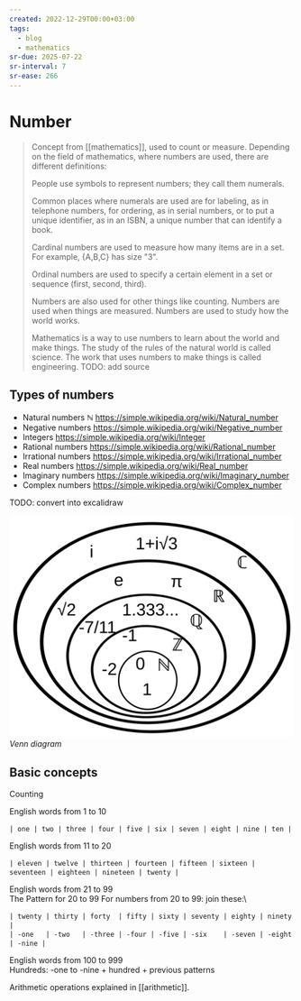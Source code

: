 ```yaml
---
created: 2022-12-29T00:00+03:00
tags:
  - blog
  - mathematics
sr-due: 2025-07-22
sr-interval: 7
sr-ease: 266
---
```


# Number

> Concept from [[mathematics]], used to count or measure. Depending on the field of mathematics, where numbers are used, there are different definitions:
>
> People use symbols to represent numbers; they call them numerals.
>
> Common places where numerals are used are for labeling, as in telephone numbers, for ordering, as in serial numbers, or to put a unique identifier, as in an ISBN, a unique number that can identify a book.
>
> Cardinal numbers are used to measure how many items are in a set. For example, {A,B,C} has size "3".
>
> Ordinal numbers are used to specify a certain element in a set or sequence (first, second, third).
>
> Numbers are also used for other things like counting. Numbers are used when things are measured. Numbers are used to study how the world works.
>
> Mathematics is a way to use numbers to learn about the world and make things. The study of the rules of the natural world is called science. The work that uses numbers to make things is called engineering. TODO: add source

## Types of numbers

- Natural numbers $\mathbb{N}$ https://simple.wikipedia.org/wiki/Natural_number
- Negative numbers https://simple.wikipedia.org/wiki/Negative_number
- Integers https://simple.wikipedia.org/wiki/Integer
- Rational numbers https://simple.wikipedia.org/wiki/Rational_number
- Irrational numbers https://simple.wikipedia.org/wiki/Irrational_number
- Real numbers https://simple.wikipedia.org/wiki/Real_number
- Imaginary numbers https://simple.wikipedia.org/wiki/Imaginary_number
- Complex numbers https://simple.wikipedia.org/wiki/Complex_number

TODO: convert into excalidraw

![Number](img/NumberSetinC.svg)\
_Venn diagram_

## Basic concepts

Counting

English words from 1 to 10
<br class="f">
```
| one | two | three | four | five | six | seven | eight | nine | ten |
```

English words from 11 to 20
<br class="f">
```
| eleven | twelve | thirteen | fourteen | fifteen | sixteen | seventeen | eighteen | nineteen | twenty |
```

English words from 21 to 99
<br class="f">
The Pattern for 20 to 99 For numbers from 20 to 99: join these:\

```
| twenty | thirty | forty  | fifty | sixty | seventy | eighty | ninety |
| -one   | -two   | -three | -four | -five | -six    | -seven | -eight | -nine |
```

English words from 100 to 999
<br class="f">
Hundreds: -one to -nine + hundred + previous patterns

Arithmetic operations explained in [[arithmetic]].

